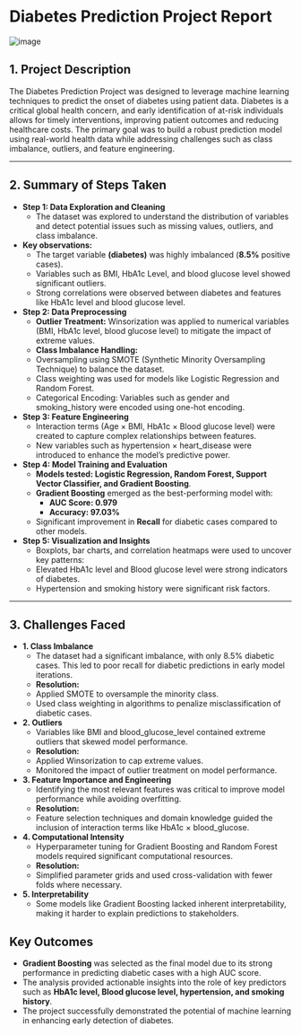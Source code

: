# Diabetes Prediction Project Report
![image](https://github.com/user-attachments/assets/d47e7e78-3cce-479a-b307-f70550506099)

## 1. Project Description
The Diabetes Prediction Project was designed to leverage machine learning techniques to predict the onset of diabetes using patient data.
Diabetes is a critical global health concern, and early identification of at-risk individuals allows for timely interventions, improving patient outcomes and reducing healthcare costs.
The primary goal was to build a robust prediction model using real-world health data while addressing challenges such as class imbalance, outliers, and feature engineering.
________________________________________
## 2. Summary of Steps Taken
- **Step 1: Data Exploration and Cleaning**
  - The dataset was explored to understand the distribution of variables and detect potential issues such as missing values, outliers, and class imbalance.
- **Key observations:**
  - The target variable **(diabetes)** was highly imbalanced (**8.5%** positive cases).
  - Variables such as BMI, HbA1c Level, and blood glucose level showed significant outliers.
  - Strong correlations were observed between diabetes and features like HbA1c level and blood glucose level.
- **Step 2: Data Preprocessing**
  - **Outlier Treatment:** Winsorization was applied to numerical variables (BMI, HbA1c level, blood glucose level) to mitigate the impact of extreme values.
  - **Class Imbalance Handling:**
  - Oversampling using SMOTE (Synthetic Minority Oversampling Technique) to balance the dataset.
  - Class weighting was used for models like Logistic Regression and Random Forest.
  - Categorical Encoding: Variables such as gender and smoking_history were encoded using one-hot encoding.
- **Step 3: Feature Engineering**
  - Interaction terms (Age × BMI, HbA1c × Blood glucose level) were created to capture complex relationships between features.
  - New variables such as hypertension × heart_disease were introduced to enhance the model’s predictive power.
- **Step 4: Model Training and Evaluation**
  - **Models tested: Logistic Regression, Random Forest, Support Vector Classifier, and Gradient Boosting**.
  - **Gradient Boosting** emerged as the best-performing model with:
    - **AUC Score: 0.979**
    - **Accuracy: 97.03%**
  - Significant improvement in **Recall** for diabetic cases compared to other models.
- **Step 5: Visualization and Insights**
  - Boxplots, bar charts, and correlation heatmaps were used to uncover key patterns:
  - Elevated HbA1c level and Blood glucose level were strong indicators of diabetes.
  - Hypertension and smoking history were significant risk factors.
________________________________________
## 3. Challenges Faced
- **1. Class Imbalance**
  - The dataset had a significant imbalance, with only 8.5% diabetic cases. This led to poor recall for diabetic predictions in early model iterations.
  - **Resolution:**
  - Applied SMOTE to oversample the minority class.
  - Used class weighting in algorithms to penalize misclassification of diabetic cases.
- **2. Outliers**
  - Variables like BMI and blood_glucose_level contained extreme outliers that skewed model performance.
  - **Resolution:**
  - Applied Winsorization to cap extreme values.
  - Monitored the impact of outlier treatment on model performance.
- **3. Feature Importance and Engineering**
  - Identifying the most relevant features was critical to improve model performance while avoiding overfitting.
  - **Resolution:**
  - Feature selection techniques and domain knowledge guided the inclusion of interaction terms like HbA1c × blood_glucose.
- **4. Computational Intensity**
  - Hyperparameter tuning for Gradient Boosting and Random Forest models required significant computational resources.
  - **Resolution:**
  - Simplified parameter grids and used cross-validation with fewer folds where necessary.
- **5. Interpretability**
  - Some models like Gradient Boosting lacked inherent interpretability, making it harder to explain predictions to stakeholders.

## Key Outcomes
  - **Gradient Boosting** was selected as the final model due to its strong performance in predicting diabetic cases with a high AUC score.
  - The analysis provided actionable insights into the role of key predictors such as **HbA1c level, Blood glucose level, hypertension, and smoking history**.
  - The project successfully demonstrated the potential of machine learning in enhancing early detection of diabetes.

